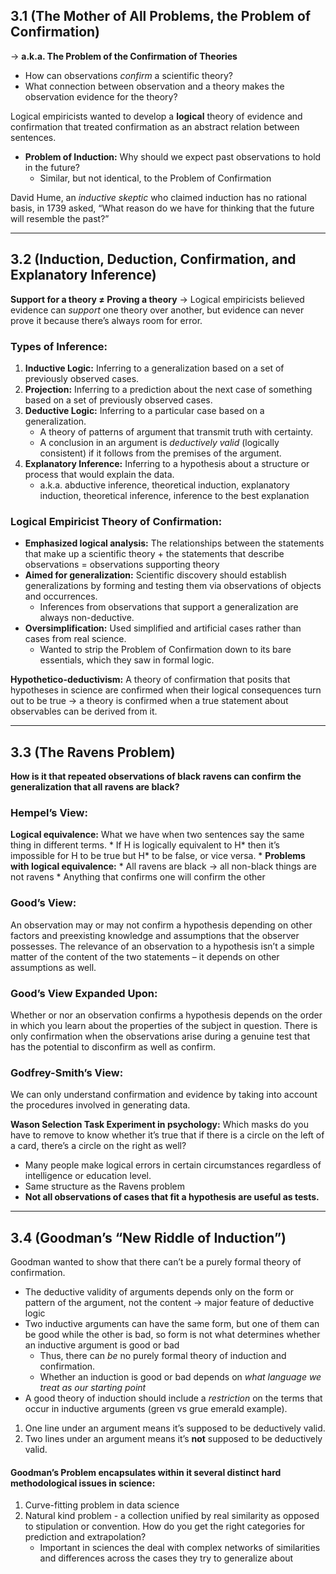 ## 3.1 (The Mother of All Problems, the Problem of Confirmation) 
-> **a.k.a. The Problem of the Confirmation of Theories**

* How can observations *confirm* a scientific theory?
* What connection between observation and a theory makes the observation evidence for the theory?

Logical empiricists wanted to develop a **logical** theory of evidence and confirmation that treated confirmation as an abstract relation between sentences.

* **Problem of Induction:** Why should we expect past observations to hold in the future?
	* Similar, but not identical, to the Problem of Confirmation

David Hume, an *inductive skeptic* who claimed induction has no rational basis, in 1739 asked, “What reason do we have for thinking that the future will resemble the past?”

---

## 3.2 (Induction, Deduction, Confirmation, and Explanatory Inference)
**Support for a theory ≠ Proving a theory**
-> Logical empiricists believed evidence can *support* one theory over another, but evidence can never prove it because there’s always room for error.

### Types of Inference:
1.  **Inductive Logic:** Inferring to a generalization based on a set of previously observed cases.
2. **Projection:** Inferring to a prediction about the next case of something based on a set of previously observed cases. 
3. **Deductive Logic:** Inferring to a particular case based on a generalization. 
	* A theory of patterns of argument that transmit truth with certainty.
	* A conclusion in an argument is *deductively valid* (logically consistent) if it follows from the premises of the argument.
4. **Explanatory Inference:** Inferring to a hypothesis about a structure or process that would explain the data.
	* a.k.a. abductive inference, theoretical induction, explanatory induction, theoretical inference, inference to the best explanation

### Logical Empiricist Theory of Confirmation: 
* **Emphasized logical analysis:** The relationships between the statements that make up a scientific theory + the statements that describe observations = observations supporting theory
* **Aimed for generalization:** Scientific discovery should establish generalizations by forming and testing them via observations of objects and occurrences. 
	* Inferences from observations that support a generalization are always non-deductive.
* **Oversimplification:** Used simplified and artificial cases rather than cases from real science.
	* Wanted to strip the Problem of Confirmation down to its bare essentials, which they saw in formal logic.

**Hypothetico-deductivism:** A theory of confirmation that posits that hypotheses in science are confirmed when their logical consequences turn out to be true -> a theory is confirmed when a true statement about observables can be derived from it.

---

## 3.3 (The Ravens Problem)
**How is it that repeated observations of black ravens can confirm the generalization that all ravens are black?**

### Hempel’s View:
**Logical equivalence:** What we have when two sentences say the same thing in different terms.
	* If H is logically equivalent to H* then it’s impossible for H to be true but H* to be false, or vice versa.
	* **Problems with logical equivalence:** 
		* All ravens are black -> all non-black things are not ravens
			* Anything that confirms one will confirm the other

### Good’s View:
An observation may or may not confirm a hypothesis depending on other factors and preexisting knowledge and assumptions that the observer possesses. The relevance of an observation to a hypothesis isn’t a simple matter of the content of the two statements – it depends on other assumptions as well.

### Good’s View Expanded Upon:
Whether or nor an observation confirms a hypothesis depends on the order in which you learn about the properties of the subject in question. There is only confirmation when the observations arise during a genuine test that has the potential to disconfirm as well as confirm.

### Godfrey-Smith’s View:
We can only understand confirmation and evidence by taking into account the procedures involved in generating data.

**Wason Selection Task Experiment in psychology:**  Which masks do you have to remove to know whether it’s true that if there is a circle on the left of a card, there’s a circle on the right as well?
* Many people make logical errors in certain circumstances regardless of intelligence or education level.
* Same structure as the Ravens problem
* **Not all observations of cases that fit a hypothesis are useful as tests.**

---

## 3.4 (Goodman’s “New Riddle of Induction”)
Goodman wanted to show that there can’t be a purely formal theory of confirmation.
* The deductive validity of arguments depends only on the form or pattern of the argument, not the content -> major feature of deductive logic
* Two inductive arguments can have the same form, but one of them can be good while the other is bad, so form is not what determines whether an inductive argument is good or bad
	* Thus, there can *be* no purely formal theory of induction and confirmation.
	* Whether an induction is good or bad depends on *what language we treat as our starting point*
* A good theory of induction should include a *restriction* on the terms that occur in inductive arguments (green vs grue emerald example).

1. One line under an argument means it’s supposed to be deductively valid.
2. Two lines under an argument means it’s **not** supposed to be deductively valid.

#### Goodman’s Problem encapsulates within it several distinct hard methodological issues in science:
1. Curve-fitting problem in data science
2. Natural kind problem - a collection unified by real similarity as opposed to stipulation or convention. How do you get the right categories for prediction and extrapolation?
	* Important in sciences the deal with complex networks of similarities and differences across the cases they try to generalize about